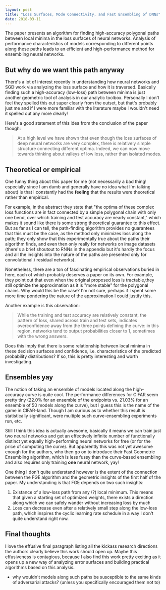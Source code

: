 ```yaml
---
layout: post
title: "Loss Surfaces, Mode Connectivity, and Fast Ensembling of DNNs"
date: 2018-03-11
---
```


The paper presents an algorithm for finding high-accuracy polygonal paths between local minima in
the loss surfaces of neural networks. Analysis of performance characteristics of models
corresponding to different points along these paths leads to an efficient and high-performance
method for ensembling neural networks.

## But why do we want this path anyway

There's a lot of interest recently in understanding how neural networks and SGD work via analyzing
the loss surface and how it is traversed. Basically finding such a high-accuracy (low-loss) path
between minima is just another geometric tool of analysis in our analytic toolbox. Personally I
don't feel they spelled this out super clearly from the outset, but that's probably just me and if
I were more familiar with the literature maybe I wouldn't need it spelled out any more clearly!

Here's a good statement of this idea from the conclusion of the paper though:
> At a high level we have shown that even though the loss surfaces of deep neural networks are
> very complex, there is relatively simple structure connecting different optima. Indeed, we can
> now move towards thinking about valleys of low loss, rather than isolated modes.

## Theoretical or empirical

One funny thing about this paper for me (not necessarily a bad thing! especially since I am dumb and
generally have no idea what I'm talking about) is that I constantly had the **feeling** that the
results were theoretical rather than empirical.

For example, in the abstract they state that "the optima of these complex loss functions are in fact
connected by a simple polygonal chain with only one bend, over which training and test accuracy are
nearly constant," which makes it sound like there is some strong theoretical guarantee to this
effect. But as far as I can tell, the path-finding algorithm provides no guarantees that this must
be the case, as the method only minimizes loss along the path; they only show that this
experimentally true about the paths their algorithm finds, and even then only really for networks on
image datasets (there's a brief shoutout to RNNs in the appendix but it's hardly the focus and all
the insights into the nature of the paths are presented only for convolutional / residual networks).

Nonetheless, there are a ton of fascinating empirical observations buried in here, each of which
probably deserves a paper on its own. For example, they point out that even when the original
proposed loss is tractable,they still optimize the approximation as it is "more stable" for the
polygonal chains. Why would this be the case? I'm not sure, perhaps if I spent some more time
pondering the nature of the approximation I could justify this.

Another example is this observation:
> While the training and test accuracy are relatively constant, the pattern of loss, shared across
> train and test sets, indicates overconfidence away from the three points defining the curve: in
> this region, networks tend to output probabilities closer to 1, sometimes with the wrong answers.

Does this imply that there is some relationship between local minima in these decision surfaces and
confidence, i.e. characteristics of the predicted probability distributions? If so, this is pretty
interesting and worth investigating.

## Ensembles yay

The notion of taking an ensemble of models located along the high-accuracy curve is quite cool. The
performance differences for CIFAR seem pretty tiny (22.0% for an ensemble of the endpoints vs.
21.03% for an ensemble of 50 models along the curve), but I guess this is the name of the game in
CIFAR-land. Though I am curious as to whether this result is statistically significant, were
multiple such curve-ensembling experiments run, etc.

Still I think this idea is actually awesome, basically it means we can train just two neural
networks and get an effectively infinite number of functionally distinct yet equally high-performing
neural networks for free (or for the price of computing the curve). But apparently this was not yet
awesome enough for the authors, who then go on to introduce their Fast Geometric Ensembling
algorithm, which is less fussy than the curve-based ensembling and also requires only training
**one** neural network, yay!

One thing I don't quite understand however is the extent of the connection between the FGE algorithm
and the geometric insights of the first half of the paper. My understanding is that FGE depends on
two such insights:
1. Existance of a low-loss path from any (?) local minimum. This means that given a starting set of
optimized weights, there exists a direction along which we can safely wander without increasing
loss by much
2. Loss can decrease even after a relatively small step along the low-loss path, which inspires the
cyclic learning rate schedule in a way I don't quite understand right now.

## Final thoughts

I love the effusive final paragraph listing all the kickass research directions the authors clearly
believe this work should open up. Maybe this effusiveness is contagious, because I also find this
work pretty exciting as it opens up a new way of analyzing error surfaces and building practical
algorithms based on this analysis.

* why wouldn't models along such paths be susceptible to the same kinds of adversarial attacks?
(unless you specifically encouraged them not to)

